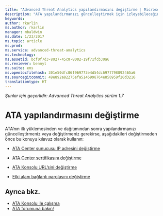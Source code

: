```yaml
---
title: "Advanced Threat Analytics yapılandırmasını değiştirme | Microsoft Docs"
description: "ATA yapılandırmanızı güncelleştirmek için izleyebileceğiniz yolların listesini sağlar."
keywords: 
author: rkarlin
ms.author: rkarlin
manager: mbaldwin
ms.date: 1/23/2017
ms.topic: article
ms.prod: 
ms.service: advanced-threat-analytics
ms.technology: 
ms.assetid: bcf0f7d3-8027-45c0-8002-19f71fcb30a6
ms.reviewer: bennyl
ms.suite: ems
ms.openlocfilehash: 301e50dfc06f969773e4d54dc6977798892465a6
ms.sourcegitcommit: 49e892a82275efa5146998764e850959f20d3216
translationtype: HT
---
```

*Şunlar için geçerlidir: Advanced Threat Analytics sürüm 1.7*



# <a name="change-ata-configuration"></a>ATA yapılandırmasını değiştirme

ATA’nın ilk yüklemesinden ve dağıtımından sonra yapılandırmanızı güncelleştirmeniz veya değiştirmeniz gerekirse, aşağıdakileri değiştirmeden önce bu konuyu kılavuz olarak kullanın:

-   [ATA Center sunucusu IP adresini değiştirme](modifying-ata-config-centerip.md)

-   [ATA Center sertifikasını değiştirme](modifying-ata-config-centercert.md)

-   [ATA Konsolu URL’sini değiştirme](modifying-ata-config-consoleurl.md)

-   [Etki alanı bağlantı parolasını değiştirme](modifying-ata-config-dcpassword.md)

## <a name="see-also"></a>Ayrıca bkz.
- [ATA Konsolu ile çalışma](working-with-ata-console.md)
- [ATA forumuna bakın!](https://aka.ms/ata-forum)
